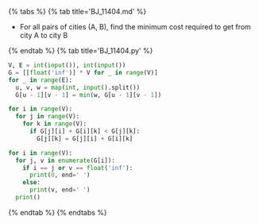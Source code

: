 {% tabs %}
{% tab title='BJ_11404.md' %}

* For all pairs of cities (A, B), find the minimum cost required to get from city A to city B

{% endtab %}
{% tab title='BJ_11404.py' %}

```py
V, E = int(input()), int(input())
G = [[float('inf')] * V for _ in range(V)]
for _ in range(E):
  u, v, w = map(int, input().split())
  G[u - 1][v - 1] = min(w, G[u - 1][v - 1])

for i in range(V):
  for j in range(V):
    for k in range(V):
      if G[j][i] + G[i][k] < G[j][k]:
        G[j][k] = G[j][i] + G[i][k]

for i in range(V):
  for j, v in enumerate(G[i]):
    if i == j or v == float('inf'):
      print(0, end=' ')
    else:
      print(v, end=' ')
  print()
```

{% endtab %}
{% endtabs %}